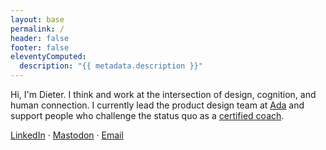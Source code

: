 ```yaml
---
layout: base
permalink: /
header: false
footer: false
eleventyComputed:
  description: "{{ metadata.description }}"
---
```


Hi, I'm Dieter. I think and work at the intersection of design, cognition, and human connection. I currently lead the product design team at [Ada](https://ada.cx) and support people who challenge the status quo as a [certified coach](https://dieterlimeback.com).

[LinkedIn](https://www.linkedin.com/in/dlimeb/) · [Mastodon](https://mastodon.cloud/@dlimeb) · [Email](mailto:dlimeb@gmail.com)